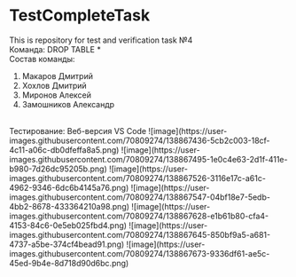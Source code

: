 # TestCompleteTask
This is repository for test and verification task №4
<br>
Команда: DROP TABLE *
<br>
Состав команды:
1. Макаров Дмитрий
2. Хохлов Дмитрий
3. Миронов Алексей
4. Замошников Александр
<br>
Тестирование: Веб-версия VS Code
![image](https://user-images.githubusercontent.com/70809274/138867436-5cb2c003-18cf-4c11-a06c-db0dfeffa8a5.png)
![image](https://user-images.githubusercontent.com/70809274/138867495-1e0c4e63-2d1f-411e-b980-7d26dc95205b.png)
![image](https://user-images.githubusercontent.com/70809274/138867526-3116e17c-a61c-4962-9346-6dc6b4145a76.png)
![image](https://user-images.githubusercontent.com/70809274/138867547-04bf18e7-5edb-4bb2-8678-433364210a98.png)
![image](https://user-images.githubusercontent.com/70809274/138867628-e1b61b80-cfa4-4153-84c6-0e5eb025fbd4.png)
![image](https://user-images.githubusercontent.com/70809274/138867645-850bf9a5-a681-4737-a5be-374cf4bead91.png)
![image](https://user-images.githubusercontent.com/70809274/138867673-9336df61-ae5c-45ed-9b4e-8d718d90d6bc.png)
